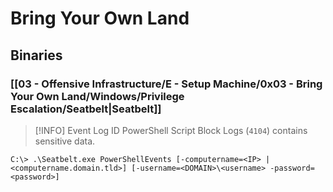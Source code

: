 # Bring Your Own Land

## Binaries

### [[03 - Offensive Infrastructure/E - Setup Machine/0x03 - Bring Your Own Land/Windows/Privilege Escalation/Seatbelt|Seatbelt]]

> [!INFO] Event Log ID
> PowerShell Script Block Logs (`4104`) contains sensitive data.

```
C:\> .\Seatbelt.exe PowerShellEvents [-computername=<IP> | <computername.domain.tld>] [-username=<DOMAIN>\<username> -password=<password>]
```